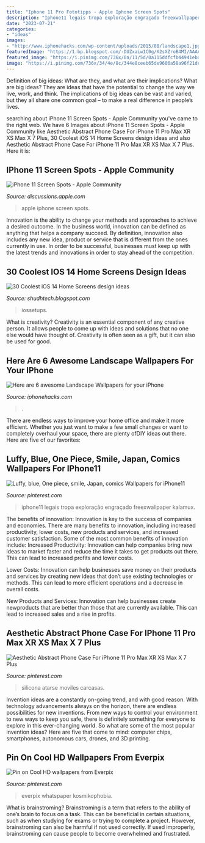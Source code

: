```yaml
---
title: "Iphone 11 Pro Fototipps - Apple Iphone Screen Spots"
description: "Iphone11 legais tropa exploração engraçado freexwallpaper kalamux"
date: "2023-07-21"
categories:
- "ideas"
images:
- "http://www.iphonehacks.com/wp-content/uploads/2015/08/landscape1.jpg"
featuredImage: "https://1.bp.blogspot.com/-DUZxaiw1C0g/X2sXZroB4MI/AAAAAAAAC_c/x3ScyEzwg-M3zCaKoNnRV69tt4C-Cso_wCLcBGAsYHQ/s640/w1vhdoa25ho51.jpg"
featured_image: "https://i.pinimg.com/736x/0a/11/5d/0a115ddfcfb44941ebd38718933ba6ad.jpg"
image: "https://i.pinimg.com/736x/34/4e/8c/344e8ceeb65de9606a58a96f21dcf3a0.jpg"
---
```



Definition of big ideas: What are they, and what are their implications?
What are big ideas? They are ideas that have the potential to change the way we live, work, and think. The implications of big ideas can be vast and varied, but they all share one common goal – to make a real difference in people’s lives.

	

		
searching about iPhone 11 Screen Spots - Apple Community you've came to the right web. We have 6 Images about iPhone 11 Screen Spots - Apple Community like Aesthetic Abstract Phone Case For iPhone 11 Pro Max XR XS Max X 7 Plus, 30 Coolest iOS 14 Home Screens design ideas and also Aesthetic Abstract Phone Case For iPhone 11 Pro Max XR XS Max X 7 Plus. Here it is:
		
    
## IPhone 11 Screen Spots - Apple Community

<img loading=lazy src="https://discussions.apple.com/content/attachment/120fe839-9f66-4ae8-b236-777d4a3c092b" onerror="this.onerror=null;this.src='https://tse1.mm.bing.net/th?id=OIP.pcYqBMO_SD5JimUd5CahIwHaJ4&amp;pid=15.1';" alt="iPhone 11 Screen Spots - Apple Community">

_Source: discussions.apple.com_

>apple iphone screen spots. 

	

Innovation is the ability to change your methods and approaches to achieve a desired outcome. In the business world, innovation can be defined as anything that helps a company succeed. By definition, innovation also includes any new idea, product or service that is different from the ones currently in use. In order to be successful, businesses must keep up with the latest trends and innovations in order to stay ahead of the competition.

    
## 30 Coolest IOS 14 Home Screens Design Ideas

<img loading=lazy src="https://1.bp.blogspot.com/-DUZxaiw1C0g/X2sXZroB4MI/AAAAAAAAC_c/x3ScyEzwg-M3zCaKoNnRV69tt4C-Cso_wCLcBGAsYHQ/s640/w1vhdoa25ho51.jpg" onerror="this.onerror=null;this.src='https://tse2.mm.bing.net/th?id=OIP.BmOIDkCDDh7xS1_AHb7bEgHaHa&amp;pid=15.1';" alt="30 Coolest iOS 14 Home Screens design ideas">

_Source: shudhtech.blogspot.com_

>iossetups. 

	

What is creativity?
Creativity is an essential component of any creative person. It allows people to come up with ideas and solutions that no one else would have thought of. Creativity is often seen as a gift, but it can also be used for good.

    
## Here Are 6 Awesome Landscape Wallpapers For Your IPhone

<img loading=lazy src="http://www.iphonehacks.com/wp-content/uploads/2015/08/landscape1.jpg" onerror="this.onerror=null;this.src='https://tse4.mm.bing.net/th?id=OIP.Hgvpl9sqd6FhJzXHBx9FNgHaNK&amp;pid=15.1';" alt="Here are 6 awesome Landscape Wallpapers for your iPhone">

_Source: iphonehacks.com_

>. 

	

There are endless ways to improve your home office and make it more efficient. Whether you just want to make a few small changes or want to completely overhaul your space, there are plenty ofDIY ideas out there. Here are five of our favorites: 

    
## Luffy, Blue, One Piece, Smile, Japan, Comics Wallpapers For IPhone11

<img loading=lazy src="https://i.pinimg.com/736x/72/a7/56/72a75697656993c832971d9176977855.jpg" onerror="this.onerror=null;this.src='https://tse3.mm.bing.net/th?id=OIP.8LAVaxbNY6S0ZRC3jtp-xwAAAA&amp;pid=15.1';" alt="Luffy, blue, One piece, smile, Japan, comics Wallpapers for iPhone11">

_Source: pinterest.com_

>iphone11 legais tropa exploração engraçado freexwallpaper kalamux. 

	

The benefits of innovation:
Innovation is key to the success of companies and economies. There are many benefits to innovation, including increased productivity, lower costs, new products and services, and increased customer satisfaction. Some of the most common benefits of innovation include: 
Increased Productivity: Innovation can help companies bring new ideas to market faster and reduce the time it takes to get products out there. This can lead to increased profits and lower costs. 

Lower Costs: Innovation can help businesses save money on their products and services by creating new ideas that don’t use existing technologies or methods. This can lead to more efficient operations and a decrease in overall costs. 

New Products and Services: Innovation can help businesses create newproducts that are better than those that are currently available. This can lead to increased sales and a rise in profits.

    
## Aesthetic Abstract Phone Case For IPhone 11 Pro Max XR XS Max X 7 Plus

<img loading=lazy src="https://i.pinimg.com/736x/34/4e/8c/344e8ceeb65de9606a58a96f21dcf3a0.jpg" onerror="this.onerror=null;this.src='https://tse2.mm.bing.net/th?id=OIP.qV2v_Zk--rLe4Lo_4B3l9QHaLH&amp;pid=15.1';" alt="Aesthetic Abstract Phone Case For iPhone 11 Pro Max XR XS Max X 7 Plus">

_Source: pinterest.com_

>silicona atarse moviles carcasas. 

	

Invention ideas are a constantly on-going trend, and with good reason. With technology advancements always on the horizon, there are endless possibilities for new inventions. From new ways to control your environment to new ways to keep you safe, there is definitely something for everyone to explore in this ever-changing world. So what are some of the most popular invention ideas? Here are five that come to mind: computer chips, smartphones, autonomous cars, drones, and 3D printing.

    
## Pin On Cool HD Wallpapers From Everpix

<img loading=lazy src="https://i.pinimg.com/736x/0a/11/5d/0a115ddfcfb44941ebd38718933ba6ad.jpg" onerror="this.onerror=null;this.src='https://tse4.mm.bing.net/th?id=OIP.iRUR064quxZgXuxNbSJp2gHaNK&amp;pid=15.1';" alt="Pin on Cool HD wallpapers from Everpix">

_Source: pinterest.com_

>everpix whatspaper kosmikophobia. 

	

What is brainstroming?
Brainstroming is a term that refers to the ability of one’s brain to focus on a task. This can be beneficial in certain situations, such as when studying for exams or trying to complete a project. However, brainstroming can also be harmful if not used correctly. If used improperly, brainstroming can cause people to become overwhelmed and frustrated.

